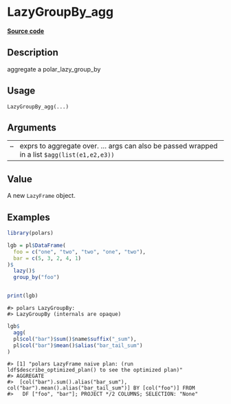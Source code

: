 

# LazyGroupBy_agg

[**Source code**](https://github.com/pola-rs/r-polars/tree/f1aede4d7d7f090c98651365a4120a8232503a4d/R/lazyframe__group_by.R#L46)

## Description

aggregate a polar_lazy_group_by

## Usage

<pre><code class='language-R'>LazyGroupBy_agg(...)
</code></pre>

## Arguments

<table>
<tr>
<td style="white-space: nowrap; font-family: monospace; vertical-align: top">
<code id="LazyGroupBy_agg_:_...">…</code>
</td>
<td>
exprs to aggregate over. … args can also be passed wrapped in a list
<code style="white-space: pre;">$agg(list(e1,e2,e3))</code>
</td>
</tr>
</table>

## Value

A new <code>LazyFrame</code> object.

## Examples

``` r
library(polars)

lgb = pl$DataFrame(
  foo = c("one", "two", "two", "one", "two"),
  bar = c(5, 3, 2, 4, 1)
)$
  lazy()$
  group_by("foo")


print(lgb)
```

    #> polars LazyGroupBy: 
    #> LazyGroupBy (internals are opaque)

``` r
lgb$
  agg(
  pl$col("bar")$sum()$name$suffix("_sum"),
  pl$col("bar")$mean()$alias("bar_tail_sum")
)
```

    #> [1] "polars LazyFrame naive plan: (run ldf$describe_optimized_plan() to see the optimized plan)"
    #> AGGREGATE
    #>  [col("bar").sum().alias("bar_sum"), col("bar").mean().alias("bar_tail_sum")] BY [col("foo")] FROM
    #>   DF ["foo", "bar"]; PROJECT */2 COLUMNS; SELECTION: "None"
